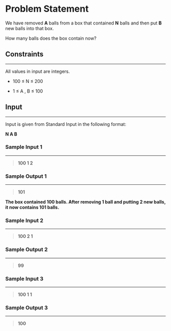 # Problem Statement
We have removed 
**A**
 balls from a box that contained 
**N**
 balls and then put 
**B**
 new balls into that box. 
 
 How many balls does the box contain now?

## Constraints
-----

All values in input are integers.
* 100
≤
N
≤
200

* 1
≤
A
,
B
≤
100

## Input
------
Input is given from Standard Input in the following format:

**N A B**

### Sample Input 1
----
> **100 1 2**

### Sample Output  1
----
> **101**

**The box contained 
100
 balls. After removing 
1
 ball and putting 
2
 new balls, it now contains 
101
 balls.**
### Sample Input 2
----
> **100 2 1**

### Sample Output  2
----
> **99**


### Sample Input 3
----
> **100 1 1**

### Sample Output  3
----
> **100**